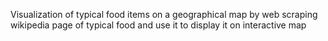 Visualization of typical food items on a geographical map by web scraping wikipedia page of typical food and use it to display it on interactive map
